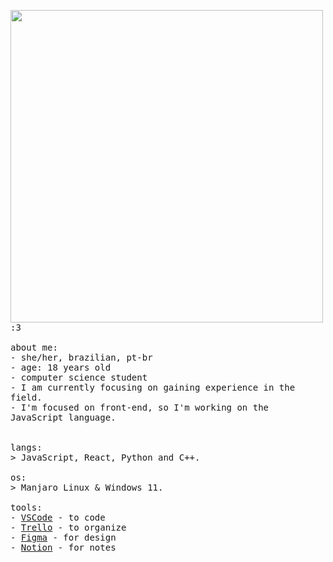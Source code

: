 <p float="left">
 <img src="https://i.pinimg.com/736x/5c/66/2f/5c662f5c7b7270364b257fbaa76fc9ff.jpg" width="500" align="left">

  <p float="left">
    <samp>
      :3 
      <br>
      <br>
      about me:<br>
             - she/her, brazilian, pt-br <br>
             - age: 18 years old<br>
             - computer science student<br>
             - I am currently focusing on gaining experience in the field.<br>
             - I'm focused on front-end, so I'm working on the JavaScript language.<br>
      <br>
      <br>
      langs:<br>
          > JavaScript, React, Python and C++.
      <br>
      <br>
      os:<br>
        > Manjaro Linux & Windows 11.
      <br>
      <br>
      tools:<br>
          - <a href="https://code.visualstudio.com">VSCode</a> - to code<br>
          - <a href="https://trello.com/">Trello</a> - to organize<br>
          - <a href="https://www.figma.com/">Figma</a> - for design<br>
          - <a href="https://www.notion.so/">Notion</a> - for notes
     <br>
     <br>
      
  </p>
</p>

